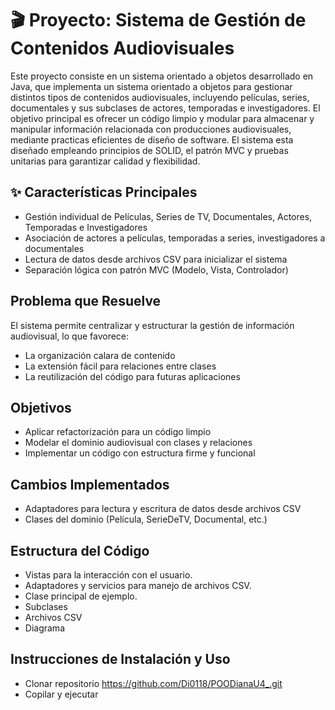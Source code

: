 ﻿# 🎬 Proyecto: Sistema de Gestión de Contenidos Audiovisuales

Este proyecto consiste en un sistema orientado a objetos desarrollado en Java, que implementa un sistema orientado a objetos para gestionar distintos tipos de contenidos audiovisuales, incluyendo películas, series, documentales y sus subclases de actores, temporadas e investigadores. El objetivo principal es ofrecer un código limpio y modular para almacenar y manipular información relacionada con producciones audiovisuales, mediante practicas eficientes de diseño de software.
El sistema esta diseñado empleando principios de SOLID, el patrón MVC y pruebas unitarias para garantizar  calidad y flexibilidad.
## ✨ Características Principales
- Gestión individual de Películas, Series de TV, Documentales, Actores, Temporadas e Investigadores
- Asociación de actores a películas, temporadas a series, investigadores a documentales
- Lectura de datos desde archivos CSV para inicializar el sistema
- Separación lógica con patrón MVC (Modelo, Vista, Controlador)

## Problema que Resuelve
El sistema permite centralizar y estructurar la gestión de información audiovisual, lo que favorece:
- La organización calara de contenido
- La extensión fácil para relaciones entre clases
- La reutilización del código para futuras aplicaciones

## Objetivos
- Aplicar refactorización para un código limpio
- Modelar  el dominio audiovisual con clases y relaciones
- Implementar un código con estructura firme y funcional

## Cambios Implementados
- Adaptadores para lectura y escritura de datos desde archivos CSV
- Clases del dominio (Película, SerieDeTV, Documental, etc.)

## Estructura del Código

- Vistas para la interacción con el usuario.
- Adaptadores y servicios para manejo de archivos CSV.
- Clase principal de ejemplo.
- Subclases
- Archivos CSV
- Diagrama 

## Instrucciones de Instalación y Uso
- Clonar repositorio
https://github.com/Di0118/POODianaU4_.git
- Copilar y ejecutar




